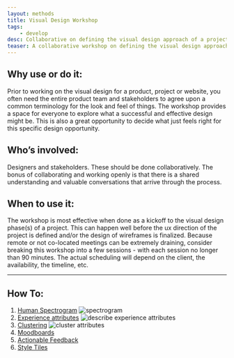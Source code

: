```yaml
---
layout: methods
title: Visual Design Workshop
tags:
    - develop
desc: Collaborative on defining the visual design approach of a project to get all key stakeholders involved in the process.
teaser: A collaborative workshop on defining the visual design approach of a project to get all key stakeholders involved in the process.
---
```


## Why use or do it:

Prior to working on the visual design for a product, project or website, you often need the entire product team and stakeholders to agree upon a common terminology for the look and feel of things. The workshop provides a space for everyone to explore what a successful and effective design might be. This is also a great opportunity to decide what just feels right for this specific design opportunity.

## Who’s involved:

Designers and stakeholders. These should be done collaboratively. The bonus of collaborating and working openly is that there is a shared understanding and valuable conversations that arrive through the process.

## When to use it:

The workshop is most effective when done as a kickoff to the visual design phase(s) of a project. This can happen well before the ux direction of the project is defined and/or the design of wireframes is finalized. Because remote or not co-located meetings can be extremely draining, consider breaking this workshop into a few sessions - with each session no longer than 90 minutes. The actual scheduling will depend on the client, the availability, the timeline, etc.

---

## How To:

1. [Human Spectrogram](/methods/human-spectrogram/)
    ![spectrogram](/img/design-o-meter-trello.png)
2.  [Experience attributes](/methods/experience-attributes/)
    ![describe experience attributes](/img/ea-4.png)
3.  [Clustering](/methods/sticky-clustering/)
    ![cluster attributes](/img/clustering-3.png)
4. [Moodboards](/methods/moodboards/)
5. [Actionable Feedback](/methods/feedback-session/)
6. [Style Tiles](/methods/style-tiles/)
